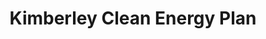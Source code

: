 ---
layout: project
title: Kimberley Clean Energy Plan
name_for_thumbnail: Kimberley Clean<br>Energy Plan
thumbnail_image: /uploads/site-image-kimberley-clean-energy-plan.jpg
header_image: /uploads/site-image-kimberley-clean-energy-plan.jpg
platforms: [NationBuilder, Bootstrap 4]
year: 2018
roles: Frontend & backend development
web:
  domain_pretty: www.kimberleycleanenergy.org
  launch_url: https://www.kimberleycleanenergy.org/
  images:
    - /uploads/site-web-kimberley-clean-energy-plan.png
type: Campaign Website
category: Coded for Code Nation
tags: [Campaign Platform, Theme Dark]
type_slug: project
order: 23
---